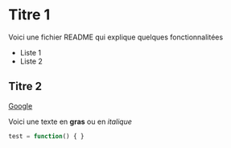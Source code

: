 # Titre 1
Voici une fichier README qui explique quelques fonctionnalitées

- Liste 1
- Liste 2

## Titre 2

[Google](htts://www.google.com)

Voici une texte en **gras** ou en *italique*

```js
test = function() { }
```